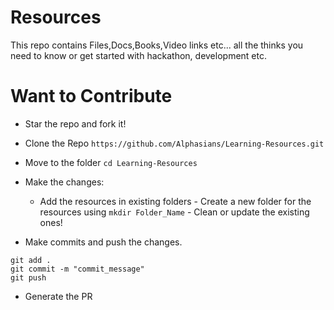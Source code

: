 <!--
![Hacktoberfest 2021](https://hacktoberfest.digitalocean.com/twitter-card.png)

[![Fork](https://img.shields.io/github/forks/letskhabar/HacktoberFest-2020?label=fork&style=social)](https://github.com/Alphasians/Learning-Resources/fork)
[![Star](https://img.shields.io/github/stars/letskhabar/HacktoberFest-2020?style=social)](https://github.com/Alphasians/Learning-Resources/stargazers)
[![watch](https://img.shields.io/github/watchers/letskhabar/HacktoberFest-2020?style=social)](https://github.com/Alphasians/Learning-Resources/watchers)

## :octocat: What is Hacktoberfest?

A month-long celebration from October 1st - 31st sponsored by [Digital Ocean](https://hacktoberfest.digitalocean.com/) and GitHub to get people involved in Open Source. Create your very first pull request to any public repository on GitHub and contribute to the open source developer community.
[https://hacktoberfest.digitalocean.com/](https://hacktoberfest.digitalocean.com/)
Use this project to make your first contribution to an open source project on GitHub. Practice making your first pull request to a public repository before doing the real thing!

Celebrate [Hacktoberfest](https://hacktoberfest.digitalocean.com/) by getting involved in the open source community by completing some simple tasks in this project.
-->
# Resources

This repo contains Files,Docs,Books,Video links etc... all the thinks you need to know or get started with hackathon, development etc.

# Want to Contribute

- Star the repo and fork it!
- Clone the Repo `https://github.com/Alphasians/Learning-Resources.git`
- Move to the folder `cd Learning-Resources`
- Make the changes:
    
   - Add the resources in existing folders - Create a new folder for the resources using `mkdir Folder_Name` - Clean or update the existing ones!

- Make commits and push the changes.

```
git add .
git commit -m "commit_message"
git push
```

- Generate the PR
